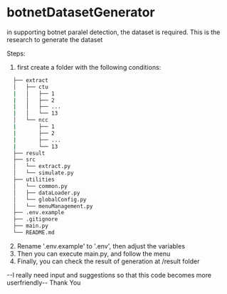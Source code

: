 # botnetDatasetGenerator
in supporting botnet paralel detection, the dataset is required. This is the research to generate the dataset

Steps:
1. first create a folder with the following conditions:
```bash
  ├── extract
  │   ├── ctu
  |   │   ├── 1
  |   │   ├── 2
  |   │   ├── ...
  |   │   └── 13
  │   └── ncc
  |       ├── 1
  |       ├── 2
  |       ├── ...
  |       └── 13
  ├── result
  ├── src
  │   └── extract.py
  │   └── simulate.py
  ├── utilities
  │   └── common.py
  │   ├── dataLoader.py
  │   └── globalConfig.py
  │   └── menuManagement.py
  ├── .env.example
  ├── .gitignore
  ├── main.py
  └── README.md
 ```
2. Rename '.env.example' to '.env', then adjust the variables
3. Then you can execute main.py, and follow the menu
4. Finally, you can check the result of generation at /result folder

--I really need input and suggestions so that this code becomes more userfriendly--
Thank You
